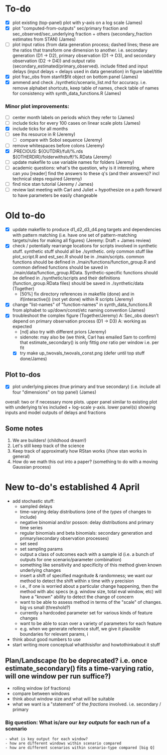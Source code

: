 # To-do
- [x] plot existing (top-panel) plot with y-axis on a log scale (James)
- [x] plot "computed-from-outputs" sec/primary fraction and sec_observed/sec_underlying fraction + others (secondary_fraction estimates from STAN) (James)
- [ ] plot input ratios (from data generation process; dashed lines; these are the ratios that transform one dimension to another. i.e. secondary generation (D1 -> D2), primary observation (D1 -> D3), and secondary observation (D2 -> D4)) and output ratio (secondary_estimated/primary_observed). include fitted and input delays (input delays = delays used in data generation) in figure label/title
- [x] plot frac_obs from stanfit$fit object on bottom panel (James)
- [x] ammend and check ./synthetic/scenario_list.md for accuracy. i.e. remove alphabet shortcuts, keep table of names, check table of names for consistency with synth_data_functions.R (James)

### Minor plot improvements:
- [ ] center month labels on periods which they refer to (James)
- [ ] include ticks for every 100 cases on linear scale plots (James)
- [x] include ticks for all months
- [ ] see lhs resource in R (Jeremy)
	- [ ] compare with Sobol sequence (Jeremy)
- [ ] remove whitespaces before colons (Jeremy)
- [x] .PRECIOUS: ${OUTDIR}/full/%.rds ${OTHERDIR}/folderwithstuff/%.RData (Jeremy)
- [ ] update makefile to use variable names for folders (Jeremy)
- [ ] academic questions: what's the question, why is it interesting, where can *you* [reader] find the answers to these q's (and their answers)? incl technical steps required (Jeremy)
- [ ] find nice stan tutorial (Jeremy / James)
- [ ] review last meeting with Carl and Juliet + hypothesize on a path forward to have parameters be easily changeable

# Old to-do
- [x] update makefile to produce d1_d2_d3_d4.png targets and dependencies with pattern matching (i.e. have one set of pattern-matching targets/rules for making all figures) (Jeremy: Draft + James review)
- [x] check / potentially rearrange locations for scripts involved in synthetic stuff. synthetic stuff should all be ./synthetic. only common stuff like plot_script.R and est_sec.R should be in ./main/scripts. common functions should be defined in ./main/functions/function_group.R and common defined functions should be saved in ./main/data/function_group.RData. Synthetic-specific functions should be defined in ./synthetic/scripts and their definitions (function_group.RData files) should be saved in ./synthetic/data (Together)
	- [50%] fix directory references in makefile (done) and in if(interactive()) (not yet done) within R scripts (Jeremy)
- [x] change "list-names" of "function-names" in synth_data_functions.R from alphabet to up/down/const/etc naming convention (James)
- [x] troubleshoot the complex figure (Together/Jeremy) A: Sec_obs doesn't depend on primary observation process (D1 -> D3) A: working as expected
	- [nd] also try with different priors (Jeremy)
	- sidenote: may also be (we think, Carl has emailed Sam to confirm) that estimate_secondary() is only fittig *one* ratio per window i.e. per fit
	- [x] try make up_twovals_twovals_const.png (defer until top stuff done/James)

##	Plot to-dos
- [x] plot underlying pieces (true primary and true secondary) (i.e. include all four "dimensions" on top panel) (James)

overall: two or if necessary more plots. upper panel similar to existing plot with underlying ts'es included + log-scale y-axis. lower panel(s) showing inputs and model outputs of delays and fractions

## Some notes
1. We are builders! (childhood dream!)
2. Let's still keep track of the science
3. Keep track of approximatly how RStan works (/how stan works in general)
4. How do we math this out into a paper? (something to do with a moving Gaussian process)
 

# New to-do's established 4 April
- add stochastic stuff:
	- sampled delays
	- time-varying delay distributions (one of the *types* of changes to include)
	- negative binomial and/or posson: delay distributions and primary time series
	- regular binomials and beta binomials: secondary generation and primary/secondary observation processes)
	- set seed
	- set sampling params
	- output a class of outcomes each with a sample id (i.e. a bunch of outputs for one scenario/parameter combination)
	- something like sensitivity and specificity of this method given known underlying changes
	- insert a shift of specified magnitude & randomness; we want our method to detect the shift within x time with y precision
	- i.e., if one is worried about a particular change happening, then the method with abc specs (e.g. window size, total eval window, etc) will have a "known" ability to detect the change of concern
	- want to be able to assess method in terms of the "scale" of changes. big vs small (threshold?)
	- currently a hardcoded parameter set for various kinds of feature changes
	- want to be able to scan over a variety of parameters for each feature
	- e.g. when we generate reference stuff, we give it plausible boundaries for relevant params, i
- think about good numbers to use
- start writing more conceptual whatthisisfor and howtothinkabout it stuff

## Plan/Landscape (to be deprecated? i.e. once estimate_secondary() fits a time-varying ratio, will one window per run suffice?)
- rolling window (of fractions)
- compare between windows
- think about window size and what will be suitable
- what we want is a "statement" of the *fractions* involved. i.e. secondary / primary

### Big question: What is/are our *key outputs* for each run of a scenario
	- what is key output for each window?
	- how are different windows within scenario compared
	- how are different scenarios within scenario-type compared [big Q]



